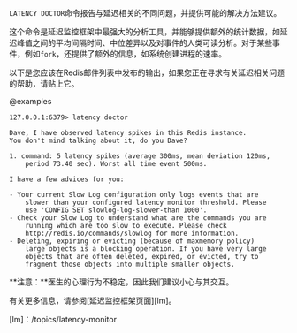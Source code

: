 `LATENCY DOCTOR`命令报告与延迟相关的不同问题，并提供可能的解决方法建议。

这个命令是延迟监控框架中最强大的分析工具，并能够提供额外的统计数据，如延迟峰值之间的平均间隔时间、中位差异以及对事件的人类可读分析。对于某些事件，例如`fork`，还提供了额外的信息，如系统创建进程的速率。

以下是您应该在Redis邮件列表中发布的输出，如果您正在寻求有关延迟相关问题的帮助，请贴上它。

@examples

```
127.0.0.1:6379> latency doctor

Dave, I have observed latency spikes in this Redis instance.
You don't mind talking about it, do you Dave?

1. command: 5 latency spikes (average 300ms, mean deviation 120ms,
    period 73.40 sec). Worst all time event 500ms.

I have a few advices for you:

- Your current Slow Log configuration only logs events that are
    slower than your configured latency monitor threshold. Please
    use 'CONFIG SET slowlog-log-slower-than 1000'.
- Check your Slow Log to understand what are the commands you are
    running which are too slow to execute. Please check
    http://redis.io/commands/slowlog for more information.
- Deleting, expiring or evicting (because of maxmemory policy)
    large objects is a blocking operation. If you have very large
    objects that are often deleted, expired, or evicted, try to
    fragment those objects into multiple smaller objects.
```

**注意：**医生的心理行为不稳定，因此我们建议小心与其交互。

有关更多信息，请参阅[延迟监控框架页面][lm]。

[lm]：/topics/latency-monitor
